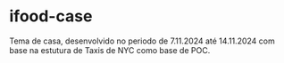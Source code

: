 # ifood-case
Tema de casa, desenvolvido no periodo de 7.11.2024 até 14.11.2024 com base na estutura de Taxis de NYC como base de POC. 
